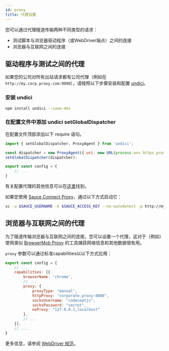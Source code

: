 ```yaml
---
id: proxy
title: 代理设置
---
```


您可以通过代理隧道传输两种不同类型的请求：

- 测试脚本与浏览器驱动程序（或WebDriver端点）之间的连接
- 浏览器与互联网之间的连接

## 驱动程序与测试之间的代理

如果您的公司对所有出站请求都有公司代理（例如在 `http://my.corp.proxy.com:9090`），请按照以下步骤安装和配置 [undici](https://github.com/nodejs/undici)。

### 安装 undici

```bash npm2yarn
npm install undici --save-dev
```

### 在配置文件中添加 undici setGlobalDispatcher

在配置文件顶部添加以下 require 语句。

```js title="wdio.conf.js"
import { setGlobalDispatcher, ProxyAgent } from 'undici';

const dispatcher = new ProxyAgent({ uri: new URL(process.env.https_proxy).toString() });
setGlobalDispatcher(dispatcher);

export const config = {
    // ...
}
```

有关配置代理的其他信息可以在[这里](https://github.com/nodejs/undici/blob/main/docs/docs/api/ProxyAgent.md)找到。

如果您使用 [Sauce Connect Proxy](https://docs.saucelabs.com/secure-connections/sauce-connect-5)，通过以下方式启动它：

```sh
sc -u $SAUCE_USERNAME -k $SAUCE_ACCESS_KEY --no-autodetect -p http://my.corp.proxy.com:9090
```

## 浏览器与互联网之间的代理

为了隧道传输浏览器与互联网之间的连接，您可以设置一个代理，这对于（例如）使用类似 [BrowserMob Proxy](https://github.com/lightbody/browsermob-proxy) 的工具捕获网络信息和其他数据很有用。

`proxy` 参数可以通过标准capabilities以以下方式应用：

```js title="wdio.conf.js"
export const config = {
    // ...
    capabilities: [{
        browserName: 'chrome',
        // ...
        proxy: {
            proxyType: "manual",
            httpProxy: "corporate.proxy:8080",
            socksUsername: "codeceptjs",
            socksPassword: "secret",
            noProxy: "127.0.0.1,localhost"
        },
        // ...
    }],
    // ...
}
```

更多信息，请参阅 [WebDriver 规范](https://w3c.github.io/webdriver/#proxy)。